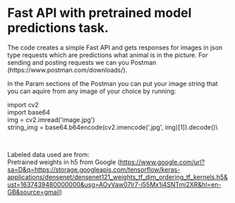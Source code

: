 # Fast API with pretrained model predictions task.  
<p>
The code creates a simple Fast API and gets responses for images in json type requests which are predictions what animal is in the picture. For sending and posting requests we can you Postman (https://www.postman.com/downloads/).</p>

<p>
In the Param sections of the Postman you can put your image string that you can aquire from any image of your choice by running: </p>

import cv2\
import base64\
img = cv2.imread('image.jpg')\
string_img = base64.b64encode(cv2.imencode('.jpg', img)[1]).decode()\

&nbsp;
&nbsp;

Labeled data used are from:\
Pretrained weights in h5 from Google (https://www.google.com/url?sa=D&q=https://storage.googleapis.com/tensorflow/keras-applications/densenet/densenet121_weights_tf_dim_ordering_tf_kernels.h5&ust=1637439480000000&usg=AOvVaw07lr7-i55Mx1i4SNTmj2XR&hl=en-GB&source=gmail)

